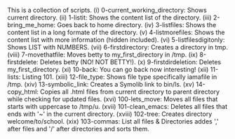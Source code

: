 This is a collection of scripts.
(i) 0-current_working_directory:
Shows current directory.
(ii) 1-listit:
Shows the content list of the directory.
(iii) 2-bring_me_home:
Goes back to home directory.
(iv) 3-listfiles:
Shows the content list in a long formate of the directory.
(v) 4-listmorefiles:
Shows the content list with more information (hidden included).
(vi) 5-listfilesdigitonly:
Shows LIST with NUMBERS.
(vii) 6-firstdirectory:
Creates a directory in tmp.
(viii) 7-movethatfile:
Moves betty to my_first_directory in /tmp.
(ix) 8-firstdelete:
Deletes betty (NO! NOT BETTY!).
(x) 9-firstdirdeletion:
Deletes my_first_directory.
(xi) 10-back:
You can go back now interesting!
(xii) 11-lists:
Listing 101.
(xiii) 12-file_type:
Shows file type specifically iamafile in /tmp.
(xiv) 13-symbolic_link:
Creates a Symolib link to bin/ls.
(xv) 14-copy_html:
Copies all .html files from current directory to parent directory while checking for updated files.
(xvi) 100-lets_move:
Moves all files that starts with uppercase to /tmp/u.
(xvii) 101-clean_emacs:
Deletes all files that ends with '~' in the current directory.
(xviii) 102-tree:
Creates directory welcome/to/school.
(xix) 103-commas:
List all files & Directories  addes ',' after files and '/' after directories and sorts them.
